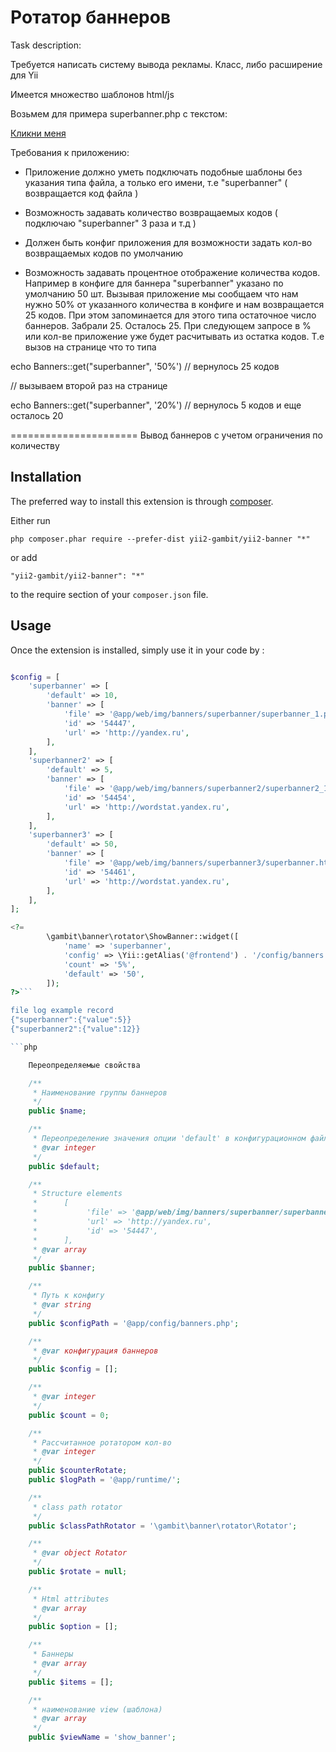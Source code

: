 Ротатор баннеров
================
Task description:

Требуется написать систему вывода рекламы. Класс, либо расширение для Yii

Имеется множество шаблонов html/js

Возьмем для примера superbanner.php с текстом:

<a id="banner-id-54447" href="/копеечка_в_копилку.html" target="_blank">

<div>Кликни меня</div>

</a>

Требования к приложению:

- Приложение должно уметь подключать подобные шаблоны без указания типа файла, а только его имени, т.е "superbanner" ( возвращается код файла )

- Возможность задавать количество возвращаемых кодов ( подключаю "superbanner" 3 раза и т.д )

- Должен быть конфиг приложения для возможности задать кол-во возвращаемых кодов по умолчанию

- Возможность задавать процентное отображение количества кодов. Например в конфиге для баннера "superbanner" указано по умолчанию 50 шт. Вызывая приложение мы сообщаем что нам нужно 50% от указанного количества в конфиге и нам возвращается 25 кодов. При этом запоминается для этого типа остаточное число баннеров. Забрали 25. Осталось 25. При следующем запросе в % или кол-ве приложение уже будет расчитывать из остатка кодов. Т.е вызов на странице что то типа

echo Banners::get("superbanner", '50%') // вернулось 25 кодов

// вызываем второй раз на странице

echo Banners::get("superbanner", '20%') // вернулось 5 кодов и еще осталось 20

======================
Вывод баннеров с учетом ограничения по количеству

Installation
------------

The preferred way to install this extension is through [composer](http://getcomposer.org/download/).

Either run

```
php composer.phar require --prefer-dist yii2-gambit/yii2-banner "*"
```

or add

```
"yii2-gambit/yii2-banner": "*"
```

to the require section of your `composer.json` file.


Usage
-----

Once the extension is installed, simply use it in your code by  :

```php

$config = [
    'superbanner' => [
        'default' => 10,
        'banner' => [
            'file' => '@app/web/img/banners/superbanner/superbanner_1.php',
            'id' => '54447',
            'url' => 'http://yandex.ru',
        ],
    ],
    'superbanner2' => [
        'default' => 5,
        'banner' => [
            'file' => '@app/web/img/banners/superbanner2/superbanner2_1.js',
            'id' => '54454',
            'url' => 'http://wordstat.yandex.ru',
        ],
    ],
    'superbanner3' => [
        'default' => 50,
        'banner' => [
            'file' => '@app/web/img/banners/superbanner3/superbanner.html',
            'id' => '54461',
            'url' => 'http://wordstat.yandex.ru',
        ],
    ],
];

<?=               
        \gambit\banner\rotator\ShowBanner::widget([
            'name' => 'superbanner',
            'config' => \Yii::getAlias('@frontend') . '/config/banners.php',
            'count' => '5%',
            'default' => '50',
        ]); 
?>```

file log example record 
{"superbanner":{"value":5}}
{"superbanner2":{"value":12}}

```php

    Переопределяемые свойства 

    /**
     * Наименование группы баннеров
     */
    public $name;

    /**
     * Переопределение значения опции 'default' в конфигурационном файле баннеров
     * @var integer
     */
    public $default;

    /**
     * Structure elements 
     *      [
     *           'file' => '@app/web/img/banners/superbanner/superbanner_1.php',
     *           'url' => 'http://yandex.ru',
     *           'id' => '54447',
     *      ],
     * @var array
     */
    public $banner;

    /**
     * Путь к конфигу
     * @var string
     */
    public $configPath = '@app/config/banners.php';

    /**
     * @var конфигурация баннеров
     */
    public $config = [];

    /**
     * @var integer
     */
    public $count = 0;

    /**
     * Рассчитанное ротатором кол-во
     * @var integer 
     */
    public $counterRotate;
    public $logPath = '@app/runtime/';

    /**
     * class path rotator
     */
    public $classPathRotator = '\gambit\banner\rotator\Rotator';

    /**
     * @var object Rotator
     */
    public $rotate = null;

    /**
     * Html attributes 
     * @var array
     */
    public $option = [];

    /**
     * Баннеры
     * @var array
     */
    public $items = [];

    /**
     * наименование view (шаблона)
     * @var array
     */
    public $viewName = 'show_banner';

```